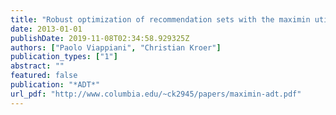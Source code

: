 ```yaml
---
title: "Robust optimization of recommendation sets with the maximin utility criterion"
date: 2013-01-01
publishDate: 2019-11-08T02:34:58.929325Z
authors: ["Paolo Viappiani", "Christian Kroer"]
publication_types: ["1"]
abstract: ""
featured: false
publication: "*ADT*"
url_pdf: "http://www.columbia.edu/~ck2945/papers/maximin-adt.pdf"
---
```


